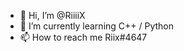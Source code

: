 - 👋 Hi, I’m @RiiiiX
- 🌱 I’m currently learning C++ / Python
- 📫 How to reach me Riix#4647

<!---
RiiiiX/RiiiiX is a ✨ special ✨ repository because its `README.md` (this file) appears on your GitHub profile.
You can click the Preview link to take a look at your changes.
--->
